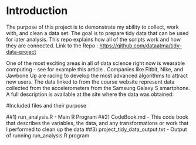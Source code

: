 
# Introduction

The purpose of this project is to demonstrate my ability to collect, work with, and clean a data set. The goal is to prepare tidy data that can be used for later analysis.
 This repo explains how all of the scripts work and how they are connected. Link to the Repo : https://github.com/dataatma/tidy-data-project

One of the most exciting areas in all of data science right now is wearable computing - see for example this article . Companies like Fitbit, Nike, and Jawbone Up are racing to develop the most advanced algorithms to attract new users. The data linked to from the course website represent data collected from the accelerometers from the Samsung Galaxy S smartphone. A full description is available at the site where the data was obtained:

#Included files and their purpose

##1) run_analysis.R - Main R Program
##2) CodeBook.md -  This code book that describes the variables, the data, and any transformations or work that I performed to clean up the data
##3) project_tidy_data_output.txt - Output of running run_analysis.R program
